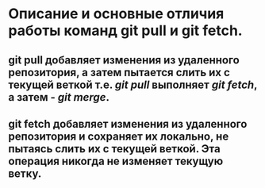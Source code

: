 # Описание и основные отличия работы команд **git pull** и **git fetch**.

## **git pull** добавляет изменения из удаленного репозитория, а затем пытается слить их с текущей веткой т.е. _git pull_ выполняет _git fetch_, а затем - _git merge_.

## **git fetch** добавляет изменения из удаленного репозитория и сохраняет их локально, не пытаясь слить их с текущей веткой. Эта операция никогда не изменяет текущую ветку.
